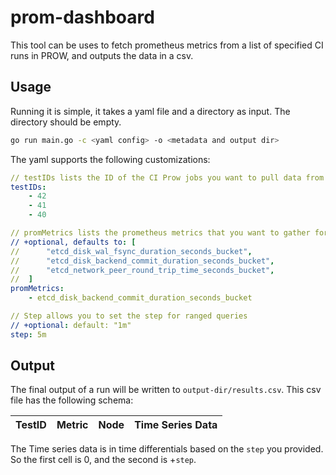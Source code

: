 # prom-dashboard

This tool can be uses to fetch prometheus metrics from a list of specified CI runs in PROW, and outputs the data in a csv.

## Usage

Running it is simple, it takes a yaml file and a directory as input. The directory should be empty.

```sh
go run main.go -c <yaml config> -o <metadata and output dir>
```

The yaml supports the following customizations:

```yaml
// testIDs lists the ID of the CI Prow jobs you want to pull data from
testIDs:
    - 42
    - 41
    - 40

// promMetrics lists the prometheus metrics that you want to gather for every test in testIDs
// +optional, defaults to: [
//      "etcd_disk_wal_fsync_duration_seconds_bucket",
//      "etcd_disk_backend_commit_duration_seconds_bucket",
//      "etcd_network_peer_round_trip_time_seconds_bucket",
//  ]
promMetrics:
    - etcd_disk_backend_commit_duration_seconds_bucket

// Step allows you to set the step for ranged queries
// +optional: default: "1m"
step: 5m
```

## Output

The final output of a run will be written to `output-dir/results.csv`. This csv file has the following schema:

| TestID | Metric | Node | Time Series Data |
| ---    | ---    | ---  | ---              |

The Time series data is in time differentials based on the `step` you provided. So the first cell is 0, and the second is +`step`.
